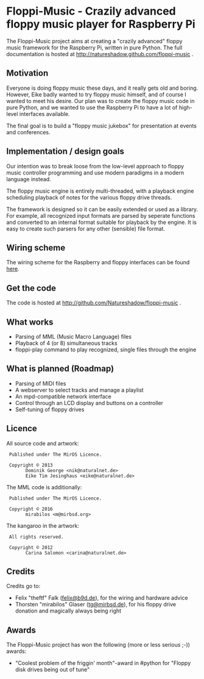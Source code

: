 Floppi-Music - Crazily advanced floppy music player for Raspberry Pi
====================================================================

The Floppi-Music project aims at creating a "crazily advanced" floppy
music framework for the Raspberry Pi, written in pure Python. The full
documentation is hosted at http://natureshadow.github.com/floppi-music .

Motivation
----------

Everyone is doing floppy music these days, and it really gets old and
boring. However, Eike badly wanted to try floppy music himself, and of
course I wanted to meet his desire. Our plan was to create the floppy
music code in pure Python, and we wanted to use the Raspberry Pi to have
a lot of high-level interfaces available.

The final goal is to build a "floppy music jukebox" for presentation at
events and conferences.

Implementation / design goals
-----------------------------

Our intention was to break loose from the low-level approach to floppy
music controller programming and use modern paradigms in a modern
language instead.

The floppy music engine is entirely multi-threaded, with a playback
engine scheduling playback of notes for the various floppy drive
threads.

The framework is designed so it can be easily extended or used as a
library. For example, all recognized input formats are parsed by
seperate functions and converted to an internal format suitable for
playback by the engine. It is easy to create such parsers for any other
(sensible) file format.

Wiring scheme
-------------

The wiring scheme for the Raspberry and floppy interfaces can be found
[here](wiring_8md_source.html).

Get the code
------------

The code is hosted at http://github.com/Natureshadow/floppi-music .

What works
----------

 * Parsing of MML (Music Macro Language) files
 * Playback of 4 (or 8) simultaneous tracks
 * floppi-play command to play recognized, single files through the engine

What is planned (Roadmap)
-------------------------

 * Parsing of MIDI files
 * A webserver to select tracks and manage a playlist
 * An mpd-compatible network interface
 * Control through an LCD display and buttons on a controller
 * Self-tuning of floppy drives

Licence
-------

All source code and artwork:

```
 Published under The MirOS Licence.

 Copyright © 2013
       Dominik George <nik@naturalnet.de>
       Eike Tim Jesinghaus <eike@naturalnet.de>
```

The MML code is additionally:

```
 Published under The MirOS Licence.

 Copyright © 2016
       mirabilos <m@mirbsd.org>
```

The kangaroo in the artwork:

```
 All rights reserved.

 Copyright © 2012
       Carina Salomon <carina@naturalnet.de>
```

Credits
-------

Credits go to:

 * Felix "theftf" Falk (felix@b9d.de), for the wiring and hardware advice
 * Thorsten "mirabilos" Glaser (tg@mirbsd.de), for his floppy drive donation
   and magically always being right

Awards
------

The Floppi-Music project has won the following (more or less serious
;-)) awards:

 * "Coolest problem of the friggin' month"-award in #python for
   "Floppy disk drives being out of tune"
